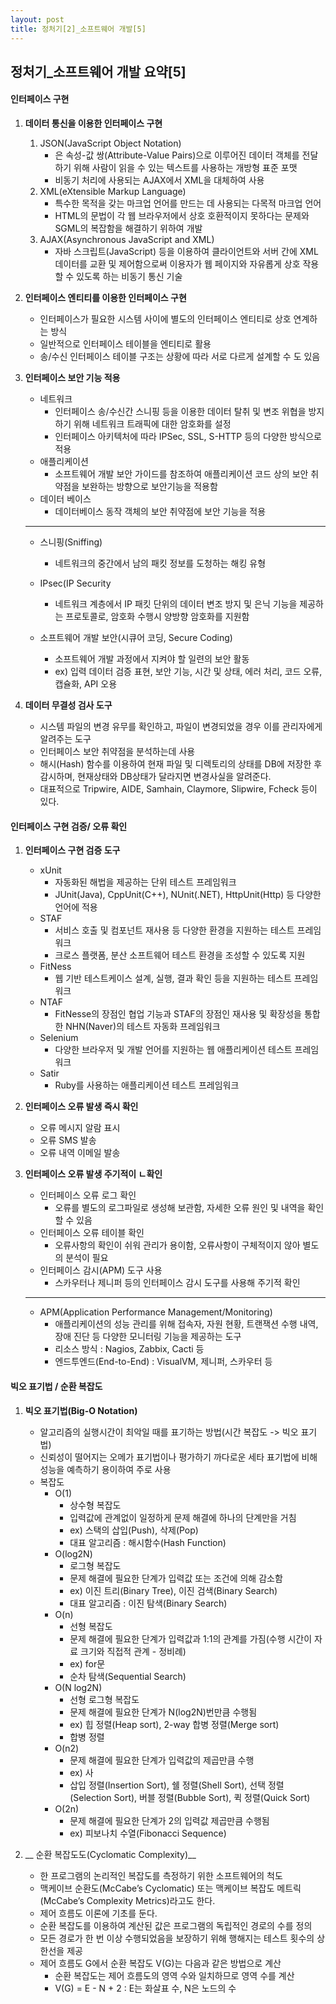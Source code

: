 ```yaml
---
layout: post
title: 정처기[2]_소프트웨어 개발[5]
---
```


## 정처기_소프트웨어 개발 요약[5]

#### 인터페이스 구현

1. __데이터 통신을 이용한 인터페이스 구현__
    1. JSON(JavaScript Object Notation)
        - 은 속성-값 쌍(Attribute-Value Pairs)으로 이루어진 데이터 객체를 전달하기 위해 사람이 읽을 수 있는 텍스트를 사용하는 개방형 표준 포맷
        - 비동기 처리에 사용되는 AJAX에서 XML을 대체하여 사용
    2. XML(eXtensible Markup Language)
        - 특수한 목적을 갖는 마크업 언어를 만드는 데 사용되는 다목적 마크업 언어
        - HTML의 문법이 각 웹 브라우저에서 상호 호환적이지 못하다는 문제와 SGML의 복잡함을 해결하기 위하여 개발
    3. AJAX(Asynchronous JavaScript and XML)
        - 자바 스크립트(JavaScript) 등을 이용하여 클라이언트와 서버 간에 XML 데이터를 교환 및 제어함으로써 이용자가 웹 페이지와 자유롭게 상호 작용할 수 있도록 하는 비동기 통신 기술

2. __인터페이스 엔티티를 이용한 인터페이스 구현__
    - 인터페이스가 필요한 시스템 사이에 별도의 인터페이스 엔티티로 상호 연계하는 방식
    - 일반적으로 인터페이스 테이블을 엔티티로 활용
    - 송/수신 인터페이스 테이블 구조는 상황에 따라 서로 다르게 설계할 수 도 있음

3. __인터페이스 보안 기능 적용__
    - 네트워크
        - 인터페이스 송/수신간 스니핑 등을 이용한 데이터 탈취 및 변조 위협을 방지하기 위해 네트워크 트래픽에 대한 암호화를 설정
        - 인터페이스 아키텍처에 따라  IPSec, SSL, S-HTTP 등의 다양한 방식으로 적용
    - 애플리케이션
        - 소프트웨어 개발 보안 가이드를 참조하여 애플리케이션 코드 상의 보안 취약점을 보완하는 방향으로 보안기능을 적용함
    - 데이터 베이스
        - 데이터베이스 동작 객체의 보안 취약점에 보안 기능을 적용
    ---------------
    - 스니핑(Sniffing)
        - 네트워크의 중간에서 남의 패킷 정보를 도청하는 해킹 유형

    - IPsec(IP Security
        - 네트워크 계층에서 IP 패킷 단위의 데이터 변조 방지 및 은닉 기능을 제공하는 프로토콜로, 암호화 수행시 양방향 암호화를 지원함

    - 소프트웨어 개발 보안(시큐어 코딩, Secure Coding)
        - 소프트웨어 개발 과정에서 지켜야 할 일련의 보안 활동
        - ex) 입력 데이터 검증 표현, 보안 기능, 시간 및 상태, 에러 처리, 코드 오류, 캡슐화, API 오용

4. __데이터 무결성 검사 도구__
    - 시스템 파일의 변경 유무를 확인하고, 파일이 변경되었을 경우 이를 관리자에게 알려주는 도구
    - 인터페이스 보안 취약점을 분석하는데 사용
    - 해시(Hash) 함수를 이용하여 현재 파일 및 디렉토리의 상태를 DB에 저장한 후 감시하며, 현재상태와 DB상태가 달라지면 변경사실을 알려준다.
    - 대표적으로 Tripwire, AIDE, Samhain, Claymore, Slipwire, Fcheck 등이 있다.


#### 인터페이스 구현 검증/ 오류 확인

1. __인터페이스 구현 검증 도구__
    - xUnit
        - 자동화된 해법을 제공하는 단위 테스트 프레임워크
        - JUnit(Java), CppUnit(C++), NUnit(.NET), HttpUnit(Http) 등 다양한 언어에 적용
    - STAF
        - 서비스 호출 및 컴포넌트 재사용 등 다양한 환경을 지원하는 테스트 프레임 워크 
        - 크로스 플랫폼, 분산 소프트웨어 테스트 환경을 조성할 수 있도록 지원
    - FitNess 
        - 웹 기반 테스트케이스 설계, 실행, 결과 확인 등을 지원하는 테스트 프레임워크 
    - NTAF
        - FitNesse의 장점인 협업 기능과 STAF의 장점인 재사용 및 확장성을 통합한 NHN(Naver)의 테스트 자동화 프레임워크
    - Selenium
        - 다양한 브라우저 및 개발 언어를 지원하는 웹 애플리케이션 테스트 프레임워크
    - Satir
        - Ruby를 사용하는 애플리케이션 테스트 프레임워크

3. __인터페이스 오류 발생 즉시 확인__
    - 오류 메시지 알람 표시
    - 오류 SMS 발송
    - 오류 내역 이메일 발송

4. __인터페이스 오류 발생 주기적이 ㄴ확인__
    - 인터페이스 오류 로그 확인
        - 오류를 별도의 로그파일로 생성해 보관함, 자세한 오류 원인 및 내역을 확인할 수 있음 
    - 인터페이스 오류 테이블 확인
        - 오류사항의 확인이 쉬워 관리가 용이함, 오류사항이 구체적이지 않아 별도의 분석이 필요
    - 인터페이스 감시(APM) 도구 사용
        - 스카우터나 제니퍼 등의 인터페이스 감시 도구를 사용해 주기적 확인 
    ----------------------
    - APM(Application Performance Management/Monitoring)
        - 애플리케이션의 성능 관리를 위해 접속자, 자원 현황, 트랜잭션 수행 내역, 장애 진단 등 다양한 모니터링 기능을 제공하는 도구
        - 리소스 방식 : Nagios, Zabbix, Cacti 등
        - 엔드투엔드(End-to-End) : VisualVM, 제니퍼, 스카우터 등




#### 빅오 표기법 / 순환 복잡도

1. __빅오 표기법(Big-O Notation)__
    - 알고리즘의 실행시간이 최악일 때를 표기하는 방법(시간 복잡도 -> 빅오 표기법)
    - 신뢰성이 떨어지는 오메가 표기법이나 평가하기 까다로운 세타 표기법에 비해 성능을 예측하기 용이하여 주로 사용
    - 복잡도
        - O(1)
            - 상수형 복잡도
            - 입력값에 관계없이 일정하게 문제 해결에 하나의 단계만을 거침
            - ex) 스택의 삽입(Push), 삭제(Pop)
            - 대표 알고리즘 : 해시함수(Hash Function) 
        - O(log2N)
            - 로그형 복잡도 
            - 문제 해결에 필요한 단계가 입력값 또는 조건에 의해 감소함
            - ex) 이진 트리(Binary Tree), 이진 검색(Binary Search)
            - 대표 알고리즘 : 이진 탐색(Binary Search)
        - O(n)
            - 선형 복잡도
            - 문제 해결에 필요한 단계가 입력값과 1:1의 관계를 가짐(수행 시간이 자료 크기와 직접적 관계 - 정비례)
            - ex) for문
            - 순차 탐색(Sequential Search)
        - O(N log2N)
            - 선형 로그형 복잡도
            - 문제 해결에 필요한 단계가 N(log2N)번만큼 수행됨
            - ex) 힙 정렬(Heap sort), 2-way 합병 정렬(Merge sort)
            - 합병 정렬
        - O(n2) 
            - 문제 해결에 필요한 단계가 입력값의 제곱만큼 수행
            - ex) 사
            - 삽입 정렬(Insertion Sort), 쉘 정렬(Shell Sort), 선택 정렬(Selection Sort), 버블 정렬(Bubble Sort), 퀵 정렬(Quick Sort)
        - O(2n)
            - 문제 해결에 필요한 단계가 2의 입력값 제곱만큼 수행됨
            - ex) 피보나치 수열(Fibonacci Sequence)


2. __ 순환 복잡도도(Cyclomatic Complexity)__
    - 한 프로그램의 논리적인 복잡도를 측정하기 위한 소프트웨어의 척도
    - 맥케이브 순환도(McCabe’s Cyclomatic) 또는 맥케이브 복잡도 메트릭(McCabe’s Complexity Metrics)라고도 한다.
    - 제어 흐름도 이론에 기초를 둔다.
    - 순환 복잡도를 이용하여 계산된 값은 프로그램의 독립적인 경로의 수를 정의
    - 모든 경로가 한 번 이상 수행되었음을 보장하기 위해 행해지는 테스트 횟수의 상한선을 제공
    - 제어 흐름도 G에서 순환 복잡도 V(G)는 다음과 같은 방법으로 계산
        -  순환 복잡도는 제어 흐름도의 영역 수와 일치하므로 영역 수를 계산
        -  V(G) = E - N + 2 : E는 화살표 수, N은 노드의 수







